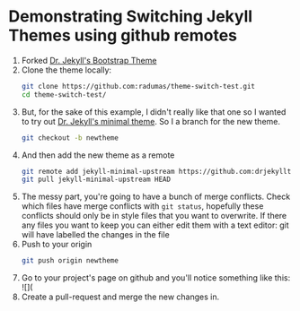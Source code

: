 # Demonstrating Switching Jekyll Themes using github remotes

1. Forked [Dr. Jekyll's Bootstrap Theme](https://github.com/drjekyllthemes/jekyll-bootstrap-theme)
2. Clone the theme locally:  
   ```bash
   git clone https://github.com:radumas/theme-switch-test.git
   cd theme-switch-test/
   ```
3. But, for the sake of this example, I didn't really like that one so I wanted to try out [Dr. Jekyll's minimal theme](https://github.com/drjekyllthemes/jekyll-minimal-theme). So I a branch for the new theme.  
   ```bash
   git checkout -b newtheme
   ```  
4. And then add the new theme as a remote 
   ```bash
   git remote add jekyll-minimal-upstream https://github.com:drjekyllthemes/jekyll-minimal-theme.git
   git pull jekyll-minimal-upstream HEAD 
   ```
5. The messy part, you're going to have a bunch of merge conflicts. Check which files have merge conflicts with `git status`, hopefully these conflicts should only be in style files that you want to overwrite. If there any files you want to keep you can either edit them with a text editor: git will have labelled the changes in the file 
5. Push to your origin
   ```bash
   git push origin newtheme 
   ```
6. Go to your project's page on github and you'll notice something like this:  
   ![](
7. Create a pull-request and merge the new changes in.
